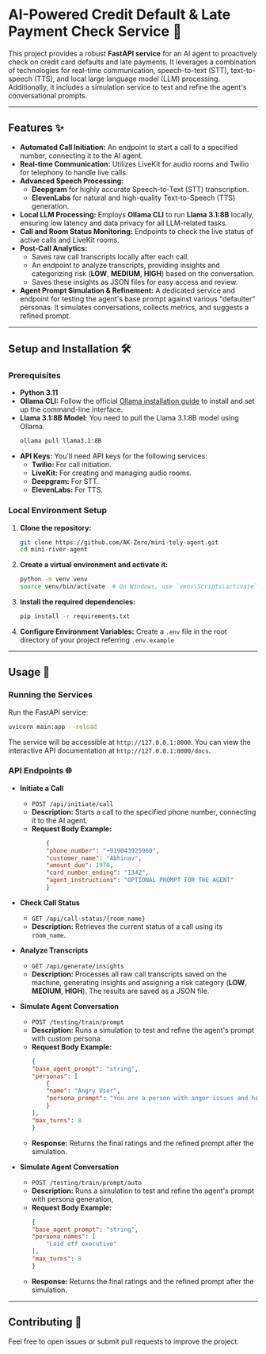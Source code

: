 # AI-Powered Credit Default & Late Payment Check Service 🤖

This project provides a robust **FastAPI service** for an AI agent to proactively check on credit card defaults and late payments. It leverages a combination of technologies for real-time communication, speech-to-text (STT), text-to-speech (TTS), and local large language model (LLM) processing. Additionally, it includes a simulation service to test and refine the agent's conversational prompts.

-----

## Features ✨

  * **Automated Call Initiation:** An endpoint to start a call to a specified number, connecting it to the AI agent.
  * **Real-time Communication:** Utilizes LiveKit for audio rooms and Twilio for telephony to handle live calls.
  * **Advanced Speech Processing:**
      * **Deepgram** for highly accurate Speech-to-Text (STT) transcription.
      * **ElevenLabs** for natural and high-quality Text-to-Speech (TTS) generation.
  * **Local LLM Processing:** Employs **Ollama CLI** to run **Llama 3.1:8B** locally, ensuring low latency and data privacy for all LLM-related tasks.
  * **Call and Room Status Monitoring:** Endpoints to check the live status of active calls and LiveKit rooms.
  * **Post-Call Analytics:**
      * Saves raw call transcripts locally after each call.
      * An endpoint to analyze transcripts, providing insights and categorizing risk (**LOW**, **MEDIUM**, **HIGH**) based on the conversation.
      * Saves these insights as JSON files for easy access and review.
  * **Agent Prompt Simulation & Refinement:** A dedicated service and endpoint for testing the agent's base prompt against various "defaulter" personas. It simulates conversations, collects metrics, and suggests a refined prompt.

-----

## Setup and Installation 🛠️

### Prerequisites

  * **Python 3.11**
  * **Ollama CLI:** Follow the official [Ollama installation guide](https://ollama.com/download) to install and set up the command-line interface.
  * **Llama 3.1:8B Model:** You need to pull the Llama 3.1:8B model using Ollama.
    ```bash
    ollama pull llama3.1:8B
    ```
  * **API Keys:** You'll need API keys for the following services:
      * **Twilio:** For call initiation.
      * **LiveKit:** For creating and managing audio rooms.
      * **Deepgram:** For STT.
      * **ElevenLabs:** For TTS.

### Local Environment Setup

1.  **Clone the repository:**

    ```bash
    git clone https://github.com/AK-Zero/mini-tely-agent.git
    cd mini-river-agent
    ```

2.  **Create a virtual environment and activate it:**

    ```bash
    python -m venv venv
    source venv/bin/activate  # On Windows, use `venv\Scripts\activate`
    ```

3.  **Install the required dependencies:**

    ```bash
    pip install -r requirements.txt
    ```

4.  **Configure Environment Variables:**
    Create a `.env` file in the root directory of your project referring `.env.example`

-----

## Usage 🚀

### Running the Services

Run the FastAPI service:

```bash
uvicorn main:app --reload
```

The service will be accessible at `http://127.0.0.1:8000`. You can view the interactive API documentation at `http://127.0.0.1:8000/docs`.

### API Endpoints 🌐

  * **Initiate a Call**

      * `POST /api/initiate/call`
      * **Description:** Starts a call to the specified phone number, connecting it to the AI agent.
      * **Request Body Example:**
        ```json
            {
            "phone_number": "+919043925960",
            "customer_name": "Abhinav",
            "amount_due": 1970,
            "card_number_ending": "1342",
            "agent_instructions": "OPTIONAL PROMPT FOR THE AGENT"
            }
        ```

  * **Check Call Status**

      * `GET /api/call-status/{room_name}`
      * **Description:** Retrieves the current status of a call using its `room_name`.

  * **Analyze Transcripts**

      * `GET /api/generate/insights`
      * **Description:** Processes all raw call transcripts saved on the machine, generating insights and assigning a risk category (**LOW**, **MEDIUM**, **HIGH**). The results are saved as a JSON file.

  * **Simulate Agent Conversation**

      * `POST /testing/train/prompt`
      * **Description:** Runs a simulation to test and refine the agent's prompt with custom persona.
      * **Request Body Example:**
        ```json
        {
        "base_agent_prompt": "string",
        "personas": [
            {
            "name": "Angry User",
            "persona_prompt": "You are a person with anger issues and have defaulted on your credit card for over 25000 dollars, and you dont plan on paying it back."
            }
        ],
        "max_turns": 8
        }
        ```
      * **Response:** Returns the final ratings and the refined prompt after the simulation.

  * **Simulate Agent Conversation**

      * `POST /testing/train/prompt/auto`
      * **Description:** Runs a simulation to test and refine the agent's prompt with persona generation,
      * **Request Body Example:**
        ```json
        {
        "base_agent_prompt": "string",
        "persona_names": [
            "Laid off executive"
        ],
        "max_turns": 8
        }
        ```
      * **Response:** Returns the final ratings and the refined prompt after the simulation.

-----

## Contributing 🤝

Feel free to open issues or submit pull requests to improve the project.